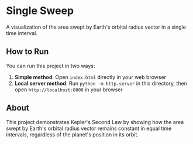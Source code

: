 # Single Sweep

A visualization of the area swept by Earth's orbital radius vector in a single time interval.

## How to Run

You can run this project in two ways:

1. **Simple method**: Open `index.html` directly in your web browser
2. **Local server method**: Run `python -m http.server` in this directory, then open `http://localhost:8000` in your browser

## About

This project demonstrates Kepler's Second Law by showing how the area swept by Earth's orbital radius vector remains constant in equal time intervals, regardless of the planet's position in its orbit. 